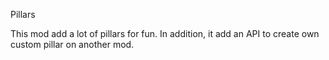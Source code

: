 Pillars

This mod add a lot of pillars for fun. In addition, it add an API to create own
custom pillar on another mod.
